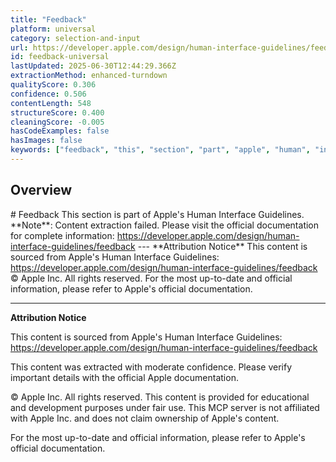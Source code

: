 ```yaml
---
title: "Feedback"
platform: universal
category: selection-and-input
url: https://developer.apple.com/design/human-interface-guidelines/feedback
id: feedback-universal
lastUpdated: 2025-06-30T12:44:29.366Z
extractionMethod: enhanced-turndown
qualityScore: 0.306
confidence: 0.506
contentLength: 548
structureScore: 0.400
cleaningScore: -0.005
hasCodeExamples: false
hasImages: false
keywords: ["feedback", "this", "section", "part", "apple", "human", "interface", "guidelines", "note", "content"]
---
```

## Overview

\# Feedback This section is part of Apple's Human Interface Guidelines. \*\*Note\*\*: Content extraction failed. Please visit the official documentation for complete information: https://developer.apple.com/design/human-interface-guidelines/feedback --- \*\*Attribution Notice\*\* This content is sourced from Apple's Human Interface Guidelines: https://developer.apple.com/design/human-interface-guidelines/feedback © Apple Inc. All rights reserved. For the most up-to-date and official information, please refer to Apple's official documentation.

---

**Attribution Notice**

This content is sourced from Apple's Human Interface Guidelines: https://developer.apple.com/design/human-interface-guidelines/feedback

This content was extracted with moderate confidence. Please verify important details with the official Apple documentation.

© Apple Inc. All rights reserved. This content is provided for educational and development purposes under fair use. This MCP server is not affiliated with Apple Inc. and does not claim ownership of Apple's content.

For the most up-to-date and official information, please refer to Apple's official documentation.
